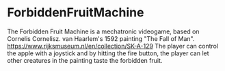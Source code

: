 # ForbiddenFruitMachine
The Forbidden Fruit Machine is a mechatronic videogame, 
based on Cornelis Cornelisz. van Haarlem's 1592 painting "The Fall of Man".
https://www.rijksmuseum.nl/en/collection/SK-A-129
The player can control the apple with a joystick and by hitting the fire button, 
the player can let other creatures in the painting taste the forbidden fruit.

